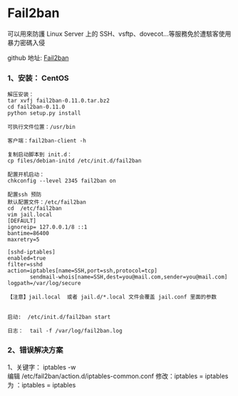 # Fail2ban

可以用來防護 Linux Server 上的 SSH、vsftp、dovecot...等服務免於遭駭客使用暴力密碼入侵

github 地址:  [Fail2ban](https://github.com/fail2ban/fail2ban)

### 1、安装： CentOS

    解压安装：
    tar xvfj fail2ban-0.11.0.tar.bz2
    cd fail2ban-0.11.0
    python setup.py install

    可执行文件位置：/usr/bin 

    客户端：fail2ban-client -h
    
    复制启动脚本到 init.d：
    cp files/debian-initd /etc/init.d/fail2ban
    
    配置开机启动：
    chkconfig --level 2345 fail2ban on
    
    配置ssh 预防
    默认配置文件：/etc/fail2ban
    cd  /etc/fail2ban
    vim jail.local
    [DEFAULT]
    ignoreip= 127.0.0.1/8 ::1
    bantime=86400
    maxretry=5

    [sshd-iptables]
    enabled=true
    filter=sshd
    action=iptables[name=SSH,port=ssh,protocol=tcp]
           sendmail-whois[name=SSH,dest=you@mail.com,sender=you@mail.com]
    logpath=/var/log/secure
    
    【注意】jail.local  或者 jail.d/*.local 文件会覆盖 jail.conf 里面的参数
    
    
    启动:  /etc/init.d/fail2ban start
    
    日志：  tail -f /var/log/fail2ban.log


### 2、错误解决方案
1、关键字： iptables  -w  
编辑 /etc/fail2ban/action.d/iptables-common.conf
修改：iptables = iptables <lockingopt>
为  ：iptables = iptables


